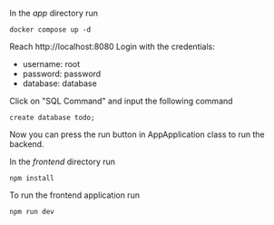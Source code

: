 In the *app* directory run
```
docker compose up -d
```

Reach http://localhost:8080
Login with the credentials:
  - username: root
  - password: password
  - database: database

Click on "SQL Command" and input the following command
```
create database todo;
```

Now you can press the run button in AppApplication class to run the backend.


In the *frontend* directory run
```
npm install
```

To run the frontend application run
```
npm run dev
```
